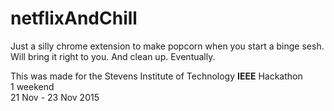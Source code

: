 # netflixAndChill
Just a silly chrome extension to make popcorn when you start a binge sesh.  
Will bring it right to you. And clean up. Eventually.

This was made for the Stevens Institute of Technology **IEEE** Hackathon  
1 weekend  
21 Nov - 23 Nov 2015
